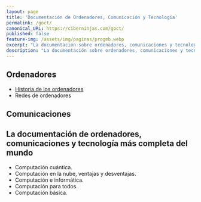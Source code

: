 ```yaml
---
layout: page
title: 'Documentación de Ordenadores, Comunicación y Tecnología'
permalink: /goct/
canonical_URL: https://ciberninjas.com/goct/
published: false
feature-img: /assets/img/paginas/progmb.webp
excerpt: "La documentación sobre ordenadores, comunicaciones y tecnología más completa del mundo"
description: "La documentación sobre ordenadores, comunicaciones y tecnología más completa del mundo"
---
```


## Ordenadores

- [Historia de los ordenadores](/historia-ordenadores/) <!-- https://www.explainthatstuff.com/historyofcomputers.html -->
- Redes de ordenadores <!-- https://www.explainthatstuff.com/howcomputernetworkswork.html -->
<!-- https://www.explainthatstuff.com/articles_computers.html -->

## Comunicaciones

<!-- https://www.explainthatstuff.com/articles_communications.html -->

## La documentación de ordenadores, comunicaciones y tecnología más completa del mundo 

- Computación cuántica. <!-- https://www.explainthatstuff.com/quantum-computing.html -->
- Computación en la nube, ventajas y desventajas. <!-- https://www.explainthatstuff.com/cloud-computing-introduction.html  -->
- Computación e informática.
- Computación para todos.
- Computación básica.